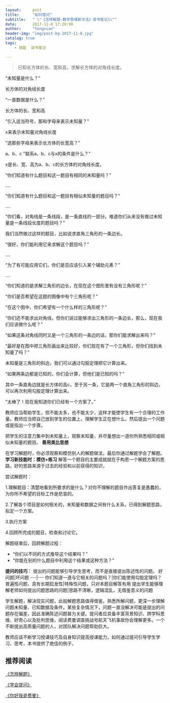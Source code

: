 ```yaml
---
layout:     post
title:      "如何提问"
subtitle:   " \"《怎样解题-数学思维新方法》读书笔记1\""
date:       2017-11-8 17:20:00
author:     "Yongxian"
header-img: "img/post-bg-2017-11-8.jpg"
catalog: true
tags:
    - 技能  读书笔记

---
```


>已知长方体的长、宽和高，求解长方体的对角线长度。

“未知量是什么？”

长方体的对角线长度

“一直数据是什么？”

长方体的长、宽和高

“引入适当符号，那和字母来表示未知量？”

x来表示未知量对角线长度

“选那些字母来表示长方体的长宽高？”

a、b、c
"联系a、b、c与x的条件是什么？"

x是长、宽、高为a、b、c的长方体的对角线长度。

“你们知道有什么题目和这一题目有相同的未知量吗？”

....

“你们知道有什么题目和这一题目有相似未知量的题目吗？”

....

“你们看，对角线是一条线段，是一条直线的一部分。难道你们从来没有做过未知量是一条线段长度的题目吗？”

我们当然做过这样的题目，比如说求直角三角形的一条边长。

“很好，你们能利用它来求解这个题目吗？”

....

“为了有可能应用它们，你们是否应该引入某个辅助元素？”

....

“你们知道的是求解三角形的边长，在现在这个图形里有没有三角形呢？”

“你们是否希望在这题的图像中有个三角形呢？”

“在这个图中，你们希望有一个什么样的三角形呢？”

“你们还不能求出对角线，但你们说过能够求出三角形的一条边长，那么，现在我们应该做什么呢？”

“如果这条对角线同时又是一个三角形的一条边的话，那你们能求解出来吗？”

“最好是在图中把三角形画出来比较好，你们现在有了一个三角形，但你们找到未知量了吗？”

未知量是三角形的斜边，我们可以通过勾股定理把它计算出来。

“如果两条边都是已知的，你们会计算，但他们是已知的吗？”

其中一条直角边就是长方体的高c，至于另一条，它是两一个直角三角形的斜边，可以再次利用勾股定理计算出来。

“太棒了！现在我知道你们已经有一个方案了。”


教师应当帮助学生，但不能太多，也不能太少，这样才能使学生有一个合理的工作量。教师应当把自己放到学生的位置上，理解学生正在想什么，然后提出一个问题或是指出一个步骤。

把学生的注意力集中到未知量上，观察未知量，并尽量想出一道你所熟悉相同或相似未知量的题目。
**善用类比思想**

在学习解题时，你必须观察和模仿别人的解题做法，最后你通过解题学会了解题。
**学习新技能时：模仿+练习**
解答一个题目的主要成就就在于构思一个解题方案的思路，好的思路来源于过去的经验和以前获得的知识，

尝试解题时：

1.理解题目：清楚地看到所要求的是什么？对你不理解的题目作出答复是愚蠢的，为你所不希望的目标工作是悲哀的。

2.了解各个项目是如何相关的，未知量和数据之间有什么关系，已得到解题思路，拟定一个方案。

3.执行方案

4.回顾所完成的题目，检查和讨论它。

解题结束后，回顾解题过程：

- “你们以不同的方式推导这个结果吗？”
- “你能在别的什么题目中利用这个结果或这种方法？”



**提问的技巧**：
提出的问题能够引导学生思考，而不是直接提出陈述性的问题。
好问题|坏问题
---|---
你们知道一道与它相关的问题吗？|你们能使用勾股定理吗？
普遍性问题，具有长期启发性|特殊性问题，只对本题目解答有用
提出学生能够理解老师如何提出问题思路的问题|思路不清晰，逻辑混乱，无借鉴意义的问题


学生解题，解决现实问题，此般解题思路值得借鉴。熟悉所解问题，更深一步理解问题未知量、已知数据及条件。某些复杂情况下，问题一直没解决可能是提出的问题存在偏差，因此准确陈述问题甚为关键。提问者应具备丰富背景知识、跨学科思维、好奇心以及批判思维，阅读费曼调查挑战号航天飞机事故你会理解更多。一个不断提出高质量问题的人，对团队解决问题帮助巨大。

教师应该不断学习授课技巧及自身知识提高授课能力，如何通过提问引导学生学习、思考，本书提供了绝佳的例子。

##  推荐阅读
[《怎样解题》](https://book.douban.com/subject/2124114/)

[《学会提问》](https://book.douban.com/subject/20428922/)

[《你好我是费曼》](https://book.douban.com/subject/26676530/)





